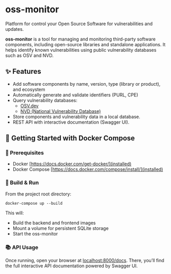 # oss-monitor
Platform for control your Open Source Software for vulnerabilities and updates.

**oss-monitor** is a tool for managing and monitoring third-party software components, including open-source libraries and standalone applications. It helps identify known vulnerabilities using public vulnerability databases such as OSV and NVD.

## ✨ Features
- Add software components by name, version, type (library or product), and ecosystem
- Automatically generate and validate identifiers (PURL, CPE)
- Query vulnerability databases:
  - [OSV.dev](https://osv.dev)
  - [NVD (National Vulnerability Database)](https://nvd.nist.gov)
- Store components and vulnerability data in a local database.
- REST API with interactive documentation (Swagger UI).

## 🚀 Getting Started with Docker Compose

### 🧰 Prerequisites
- Docker [https://docs.docker.com/get-docker/](installed)
- Docker Compose [https://docs.docker.com/compose/install/](installed)

### 🐳 Build & Run
From the project root directory:
```
docker-compose up --build
```
This will:
- Build the backend and frontend images
- Mount a volume for persistent SQLite storage
- Start the oss-monitor

### 📚 API Usage
Once running, open your browser at [localhost:8000/docs](localhost:8000/docs). There, you’ll find the full interactive API documentation powered by Swagger UI.
